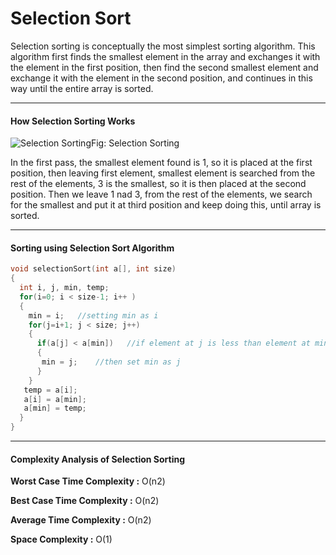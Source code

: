 # Selection Sort        

Selection sorting is conceptually the most simplest sorting  algorithm. This algorithm first finds the smallest element in the array  and exchanges it with the element in the first position, then find the  second smallest element and exchange it with the element in the second  position, and continues in this way until the entire array is sorted.

------

#### How Selection Sorting Works

![Selection Sorting](https://rawgit.com/sayef/tech/master/uploads/2015/12/selection-sorting.png)Fig:  Selection Sorting

In the first pass, the smallest element found is 1, so it is placed  at the first position, then leaving first element, smallest element is  searched from the rest of the elements, 3 is the smallest, so it is then  placed at the second position. Then we leave 1 nad 3, from the rest of  the elements, we search for the smallest and put it at third position  and keep doing this, until array is sorted.

------

#### Sorting using Selection Sort Algorithm

```c++
void selectionSort(int a[], int size)
{
  int i, j, min, temp;
  for(i=0; i < size-1; i++ )
  {
    min = i;   //setting min as i
    for(j=i+1; j < size; j++)
    {
      if(a[j] < a[min])   //if element at j is less than element at min position
      {
       min = j;    //then set min as j
      }
    }
   temp = a[i];
   a[i] = a[min];
   a[min] = temp;
  }
}
```

------

#### Complexity Analysis of Selection Sorting

**Worst Case Time Complexity :** O(n2)

**Best Case Time Complexity :** O(n2)

**Average Time Complexity :** O(n2)

**Space Complexity :** O(1)
